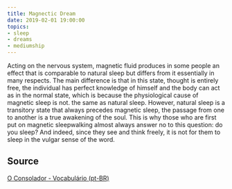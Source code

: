 ```yaml
---
title: Magnectic Dream
date: 2019-02-01 19:00:00
topics:
- sleep
- dreams
- mediumship
---
```


Acting on the nervous system, magnetic fluid produces in some people an effect that is comparable to natural sleep but differs from it essentially in many respects. The main difference is that in this state, thought is entirely free, the individual has perfect knowledge of himself and the body can act as in the normal state, which is because the physiological cause of magnetic sleep is not. the same as natural sleep. However, natural sleep is a transitory state that always precedes magnetic sleep, the passage from one to another is a true awakening of the soul. This is why those who are first put on magnetic sleepwalking almost always answer no to this question: do you sleep? And indeed, since they see and think freely, it is not for them to sleep in the vulgar sense of the word.



## Source
[O Consolador - Vocabulário (pt-BR)](http://www.oconsolador.com.br/linkfixo/vocabulario/principal.html)
